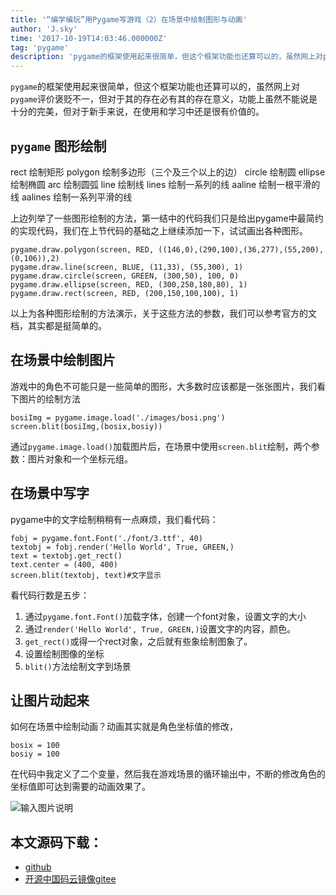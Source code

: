 ```yaml
---
title: '“编学编玩”用Pygame写游戏（2）在场景中绘制图形与动画'
author: 'J.sky'
time: '2017-10-19T14:03:46.000000Z'
tag: 'pygame'
description: 'pygame的框架使用起来很简单，但这个框架功能也还算可以的，虽然网上对pygame评价褒贬不一，但对于其的存在必有其的存在意义，功能上虽然不能说是十分的完美，但对于新手来说，在使用和学习中还是很有价值的。'
---
```


`pygame`的框架使用起来很简单，但这个框架功能也还算可以的，虽然网上对`pygame`评价褒贬不一，但对于其的存在必有其的存在意义，功能上虽然不能说是十分的完美，但对于新手来说，在使用和学习中还是很有价值的。

## `pygame` 图形绘制

rect	绘制矩形
polygon	绘制多边形（三个及三个以上的边）
circle	绘制圆
ellipse	绘制椭圆
arc	绘制圆弧
line	绘制线
lines	绘制一系列的线
aaline	绘制一根平滑的线
aalines	绘制一系列平滑的线

上边列举了一些图形绘制的方法，第一结中的代码我们只是给出pygame中最简约的实现代码，我们在上节代码的基础之上继续添加一下，试试画出各种图形。

    pygame.draw.polygon(screen, RED, ((146,0),(290,100),(36,277),(55,200),(0,106)),2)
    pygame.draw.line(screen, BLUE, (11,33), (55,300), 1)
    pygame.draw.circle(screen, GREEN, (300,50), 100, 0)
    pygame.draw.ellipse(screen, RED, (300,250,180,80), 1)
    pygame.draw.rect(screen, RED, (200,150,100,100), 1)

以上为各种图形绘制的方法演示，关于这些方法的参数，我们可以参考官方的文档，其实都是挺简单的。



## 在场景中绘制图片

游戏中的角色不可能只是一些简单的图形，大多数时应该都是一张张图片，我们看下图片的绘制方法

    bosiImg = pygame.image.load('./images/bosi.png')
    screen.blit(bosiImg,(bosix,bosiy))

通过`pygame.image.load()`加载图片后，在场景中使用`screen.blit`绘制，两个参数：图片对象和一个坐标元组。

## 在场景中写字

pygame中的文字绘制稍稍有一点麻烦，我们看代码：

    fobj = pygame.font.Font('./font/3.ttf', 40)
    textobj = fobj.render('Hello World', True, GREEN,)
    text = textobj.get_rect()
    text.center = (400, 400)
    screen.blit(textobj, text)#文字显示

看代码行数是五步：

1. 通过`pygame.font.Font()`加载字体，创建一个font对象，设置文字的大小
2. 通过`render('Hello World', True, GREEN,)`设置文字的内容，颜色。
3. `get_rect()`或得一个rect对象，之后就有些象绘制图象了。
4. 设置绘制图像的坐标
5. `blit()`方法绘制文字到场景

## 让图片动起来

如何在场景中绘制动画？动画其实就是角色坐标值的修改，

    bosix = 100
    bosiy = 100

在代码中我定义了二个变量，然后我在游戏场景的循环输出中，不断的修改角色的坐标值即可达到需要的动画效果了。

![输入图片说明](https://suiyan.cc/assets/images/media/upload/2017/10/Snip20171019_3.png)

## 本文源码下载：

+ [github](https://github.com/bosichong/My_pygame/blob/master/pygame00.py)
+ [开源中国码云镜像gitee](https://gitee.com/J_Sky/My_pygame/blob/master/pygame00.py)